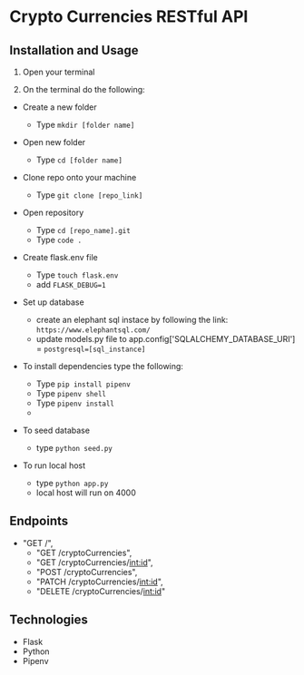 # Crypto Currencies RESTful API


## Installation and Usage

1. Open your terminal

2. On the terminal do the following:

- Create a new folder
    - Type `mkdir [folder name]`

- Open new folder  
    - Type `cd [folder name]`

- Clone repo onto your machine
    - Type `git clone [repo_link]`

- Open repository 
    - Type `cd [repo_name].git`
    - Type `code .`

- Create flask.env file
    - Type `touch flask.env`
    - add `FLASK_DEBUG=1`

- Set up database
    - create an elephant sql instace by following the link: `https://www.elephantsql.com/`
    - update models.py file to app.config['SQLALCHEMY_DATABASE_URI'] = `postgresql=[sql_instance]`

- To install dependencies type the following:
    - Type `pip install pipenv`
    - Type `pipenv shell`
    - Type `pipenv install`
    - 

- To seed database
    - type `python seed.py`

- To run local host
    - type `python app.py`
    - local host will run on 4000

## Endpoints

-  "GET /",
    -   "GET /cryptoCurrencies",
    -    "GET /cryptoCurrencies/<int:id>",
    -    "POST /cryptoCurrencies",
    -    "PATCH /cryptoCurrencies/<int:id>",
    -    "DELETE /cryptoCurrencies/<int:id>"

## Technologies
- Flask
- Python
- Pipenv
